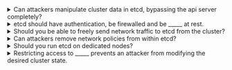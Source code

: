 <details>
<summary>Can attackers manipulate cluster data in etcd, bypassing the api server completely?</summary>
Yes
<br></details>

<details>
<summary>etcd should have authentication, be firewalled and be _____ at rest.</summary>
encrypted
<br></details>

<details>
<summary>Should you be able to freely send network traffic to etcd from the cluster?</summary>
No
<br></details>

<details>
<summary>Can attackers remove network policies from within etcd?</summary>
Yes
<br></details>

<details>
<summary>Should you run etcd on dedicated nodes?</summary>
Yes
<br></details>

<details>
<summary>Restricting access to _____ prevents an attacker from modifying the desired cluster state.</summary>
etcd
<br></details>
